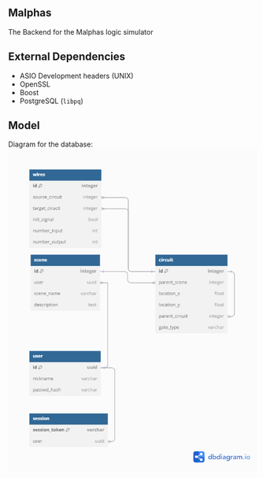 ## Malphas
The Backend for the Malphas logic simulator 

## External Dependencies
- ASIO Development headers (UNIX)
- OpenSSL
- Boost
- PostgreSQL (`libpq`)

## Model
Diagram for the database:
![DBDiagram](Malphas.png)